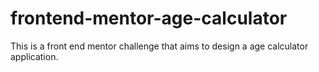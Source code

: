 # frontend-mentor-age-calculator
This is a front end mentor challenge that aims to design a age calculator application. 
